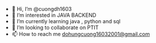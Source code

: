 - 👋 Hi, I’m @cuongdh1603
- 👀 I’m interested in JAVA BACKEND
- 🌱 I’m currently learning java , python and sql
- 💞️ I’m looking to collaborate on PTIT
- 📫 How to reach me  dohungcuong16032001@gmail.com

<!---
cuongdh1603/cuongdh1603 is a ✨ special ✨ repository because its `README.md` (this file) appears on your GitHub profile.
You can click the Preview link to take a look at your changes.
--->
